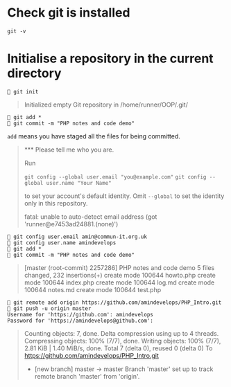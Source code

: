 # Check git is installed

`git -v`

# Initialise a repository in the current directory

```
 git init
```
> Initialized empty Git repository in /home/runner/OOP/.git/
```
 git add *
 git commit -m "PHP notes and code demo"
```
`add` means you have staged all the files for being committed.
>
>*** Please tell me who you are.
>
>Run
>
>  `git config --global user.email "you@example.com"`
>  `git config --global user.name "Your Name"`
>
>to set your account's default identity.
>Omit `--global` to set the identity only in this repository.
>
>fatal: unable to auto-detect email address (got 'runner@e7453ad24881.(none)')

```
 git config user.email amin@commun-it.org.uk
 git config user.name amindevelops
 git add *
 git commit -m "PHP notes and code demo"
```

>[master (root-commit) 2257286] PHP notes and code demo
> 5 files changed, 232 insertions(+)
> create mode 100644 howto.php
> create mode 100644 index.php
> create mode 100644 log.md
> create mode 100644 notes.md
> create mode 100644 test.php

```
 git remote add origin https://github.com/amindevelops/PHP_Intro.git
 git push -u origin master
Username for 'https://github.com': amindevelops
Password for 'https://amindevelops@github.com': 
```

>Counting objects: 7, done.
>Delta compression using up to 4 threads.
>Compressing objects: 100% (7/7), done.
>Writing objects: 100% (7/7), 2.81 KiB | 1.40 MiB/s, done.
>Total 7 (delta 0), reused 0 (delta 0)
>To https://github.com/amindevelops/PHP_Intro.git
> * [new branch]      master -> master
>Branch 'master' set up to track remote branch 'master' from 'origin'.